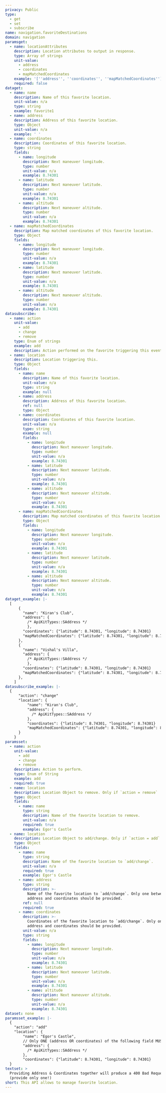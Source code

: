 ```yaml
---
privacy: Public
type:
  - get
  - set
  - subscribe
name: navigation.favoriteDestinations
domain: navigation
paramsget:
  - name: locationAttributes
    description: Location attributes to output in response.
    type: Array of strings
    unit-value:
      - address
      - coordinates
      - mapMatchedCoordinates
    example: '[''address'', ''coordinates'', ''mapMatchedCoordinates'']'
    required: false
dataget:
  - name: name
    description: Name of this favorite location.
    unit-value: n/a
    type: string
    example: favorite1
  - name: address
    description: Address of this favorite location.
    type: Object
    unit-value: n/a
    example: ' '
  - name: coordinates
    description: Coordinates of this favorite location.
    type: string
    fields:
      - name: longitude
        description: Next maneuver longitude.
        type: number
        unit-value: n/a
        example: 8.74301
      - name: latitude
        description: Next maneuver latitude.
        type: number
        unit-value: n/a
        example: 8.74301
      - name: altitude
        description: Next maneuver altitude.
        type: number
        unit-value: n/a
        example: 8.74301
  - name: mapMatchedCoordinates
    description: Map matched coordinates of this favorite location.
    type: Object
    fields:
      - name: longitude
        description: Next maneuver longitude.
        type: number
        unit-value: n/a
        example: 8.74301
      - name: latitude
        description: Next maneuver latitude.
        type: number
        unit-value: n/a
        example: 8.74301
      - name: altitude
        description: Next maneuver altitude.
        type: number
        unit-value: n/a
        example: 8.74301
datasubscribe:
  - name: action
    unit-value:
      - add
      - change
      - remove
    type: Enum of strings
    example: add
    description: Action performed on the favorite triggering this event.
  - name: location
    description: Location triggering this.
    type: Object
    fields:
      - name: name
        description: Name of this favorite location.
        unit-value: n/a
        type: string
        example: null
      - name: address
        description: Address of this favorite location.
        ref: null
        type: Object
      - name: coordinates
        description: Coordinates of this favorite location.
        unit-value: n/a
        type: string
        example: null
        fields:
          - name: longitude
            description: Next maneuver longitude.
            type: number
            unit-value: n/a
            example: 8.74301
          - name: latitude
            description: Next maneuver latitude.
            type: number
            unit-value: n/a
            example: 8.74301
          - name: altitude
            description: Next maneuver altitude.
            type: number
            unit-value: n/a
            example: 8.74301
      - name: mapMatchedCoordinates
        description: Map matched coordinates of this favorite location.
        type: Object
        fields:
          - name: longitude
            description: Next maneuver longitude.
            type: number
            unit-value: n/a
            example: 8.74301
          - name: latitude
            description: Next maneuver latitude.
            type: number
            unit-value: n/a
            example: 8.74301
          - name: altitude
            description: Next maneuver altitude.
            type: number
            unit-value: n/a
            example: 8.74301
dataget_example: |-
  [
      {
        "name": "Kiran's Club",
        "address": {
          /* ApiKitTypes::SAddress */
          },
        "coordinates": {"latitude": 8.74301, "longitude": 8.74301}
        "mapMatchedCoordinates": {"latitude": 8.74301, "longitude": 8.74301}
      },
      {
        "name": "Vishal's Villa",
        "address": {
          /* ApiKitTypes::SAddress */
          },
        "coordinates": {"latitude": 8.74301, "longitude": 8.74301}
        "mapMatchedCoordinates": {"latitude": 8.74301, "longitude": 8.74301}
      },
    ]
datasubscribe_example: |-
  {
      "action": "change"
      "location": {
          "name": "Kiran's Club",
          "address": {
            /* ApiKitTypes::SAddress */
          },
          "coordinates": {"latitude": 8.74301, "longitude": 8.74301}
          "mapMatchedCoordinates": {"latitude": 8.74301, "longitude": 8.74301}
      }
    }
paramsset:
  - name: action
    unit-value:
      - add
      - change
      - remove
    description: Action to perform.
    type: Enum of String
    example: add
    required: true
  - name: location
    description: Location Object to remove. Only if `action = remove`
    type: Object
    fields:
      - name: name
        type: string
        description: Name of the favorite location to remove.
        unit-value: n/a
        required: true
        example: Egor's Castle
  - name: location
    description: Location Object to add/change. Only if `action = add` or `action = change`
    type: Object
    fields:
      - name: name
        type: string
        description: Name of the favorite location to `add/change`.
        unit-value: n/a
        required: true
        example: Egor's Castle
      - name: address
        type: string
        description: >-
          Name of the favorite location to `add/change`. Only one between
          address and coordinates should be provided.
        ref: null
        required: true
      - name: coordinates
        description: >-
          Coordinates of the favorite location to `add/change`. Only one between
          address and coordinates should be provided.
        unit-value: n/a
        type: string
        fields:
          - name: longitude
            description: Next maneuver longitude.
            type: number
            unit-value: n/a
            example: 8.74301
          - name: latitude
            description: Next maneuver latitude.
            type: number
            unit-value: n/a
            example: 8.74301
          - name: altitude
            description: Next maneuver altitude.
            type: number
            unit-value: n/a
            example: 8.74301
dataset: none
paramsset_example: |-
  {
    "action": "add"
    "location": {
        "name": "Egor's Castle",
        // Only ONE (address OR coordinates) of the following field MUST be provided
        "address": {
          /* ApiKitTypes::SAddress */
        },
        "coordinates": {"latitude": 8.74301, "longitude": 8.74301}
  }
textset: >
  Providing Address & Coordinates together will produce a 400 Bad Request error
  (provide only one!)
short: This API allows to manage favorite location.
---
```


